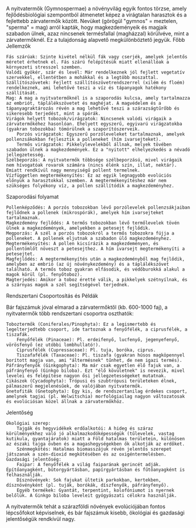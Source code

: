 
A nyitvatermők (Gymnospermae) a növényvilág egyik fontos törzse, amely fejlődésbiológiai szempontból átmenetet képez a virágtalan harasztok és a fejlettebb zárvatermők között. Nevüket (görögül "gymnos" = meztelen, "sperma" = mag) arról kapták, hogy magkezdeményeik és magjaik szabadon ülnek, azaz nincsenek termésfallal (magházzal) körülvéve, mint a zárvatermőknél. Ez a tulajdonság alapvető megkülönböztető jegyük.
Főbb Jellemzők

    Fás szárúak: Szinte kivétel nélkül fák vagy cserjék, amelyek jelentős méretet érhetnek el. Fás szárú felépítésük miatt ellenállóak a környezeti stresszel szemben.
    Valódi gyökér, szár és levél: Már rendelkeznek jól fejlett vegetatív szervekkel, ellentétben a mohákkal és a legtöbb moszattal.
    Szállítószövetek: Fejlett szállítószövetrendszerrel (xilém és floém) rendelkeznek, ami lehetővé teszi a víz és tápanyagok hatékony szállítását.
    Mag: A mag a nyitvatermőknél is a szaporodás kulcsa, amely tartalmazza az embriót, táplálékszövetet és maghéjat. A magvédelem és a tápanyagraktározás révén a mag lehetővé teszi a szárazságtűrőbb és sikeresebb terjedést, mint a spórák.
    Virágok helyett tobozok/virágzatok: Nincsenek valódi virágaik a zárvatermőkéhez hasonlóan. Ehelyett egyszerű, egyivarú virágzatokba (gyakran tobozokba) tömörülnek a szaporítószerveik.
        Porzós virágzatok: Egyszerű porzóleveleket tartalmaznak, amelyek pollenzsákokban fejlesztik a polleneket (hím ivarsejteket).
        Termős virágzatok: Pikkelylevelekből állnak, melyek tövében szabadon ülnek a magkezdemények. Ez a "nyitott" elhelyezkedés a névadó jellegzetesség.
    Szélbeporzás: A nyitvatermők többsége szélbeporzású, mivel virágaik nem hívogatóak rovarok számára (nincs élénk szín, illat, nektár). Emiatt rendkívül nagy mennyiségű pollent termelnek.
    Vízfüggetlen megtermékenyítés: Ez az egyik legnagyobb evolúciós előnyük a harasztokkal szemben. A megtermékenyítéshez már nem szükséges folyékony víz, a pollen szállítódik a magkezdeményhez.

Szaporodási folyamat

    Pollenképződés: A porzós tobozokban lévő porzólevelek pollenzsákjaiban fejlődnek a pollenek (mikrospórák), amelyek hím ivarsejteket tartalmaznak.
    Magkezdemény fejlődés: A termős tobozokban lévő termőlevelek tövén ülnek a magkezdemények, amelyekben a petesejt fejlődik.
    Megporzás: A szél a porzós tobozokról a termős tobozokra fújja a polleneket. A pollenek eljutnak a szabadon ülő magkezdeményhez.
    Megtermékenyítés: A pollen kicsírázik a magkezdeményen, és pollentömlőt növeszt a petesejthez. A hím ivarsejt megtermékenyíti a petesejtet.
    Magfejlődés: A megtermékenyítés után a magkezdeményből mag fejlődik, amelyben az embrió (az új növénykezdemény) és a táplálékszövet található. A termős toboz gyakran elfásodik, és védőburokká alakul a magok körül (pl. fenyőtoboz).
    Magterjedés: Amikor a toboz éretté válik, a pikkelyek szétnyílnak, és a szárnyas magok a szél segítségével terjednek.

Rendszertani Csoportosítás és Példák

Bár fajszámuk jóval elmarad a zárvatermőktől (kb. 600-1000 faj), a nyitvatermők több rendszertani csoportra oszthatók:

    Toboztermők (Coniferales/Pinophyta): Ez a legismertebb és legelterjedtebb csoport, ide tartoznak a fenyőfélék, a ciprusfélék, a tiszafák.
        Fenyőfélék (Pinaceae): Pl. erdeifenyő, lucfenyő, jegenyefenyő, vörösfenyő (ez utóbbi lombhullató!).
        Ciprusfélék (Cupressaceae): Pl. tuja, boróka, ciprus.
        Tiszafafélék (Taxaceae): Pl. tiszafa (gyakran húsos magköpennyel borított magja van, ami "áltermésnek" tűnhet, de nem igazi termés).
    Páfrányfenyők (Ginkgophyta): Ma már csak egyetlen élő fajuk van, a páfrányfenyő (Ginkgo biloba). Ezt "élő kövületnek" is nevezik, mivel levelei és felépítése nagyon ősi jellegzetességeket mutatnak.
    Cikászok (Cycadophyta): Trópusi és szubtrópusi területeken élnek, pálmaszerű megjelenésűek, de valójában nyitvatermők.
    Gnetofiták (Gnetophyta): Egy kis, de rendszertanilag érdekes csoport, amelynek tagjai (pl. Welwitschia) morfológiailag nagyon változatosak és evolúciósan közel állnak a zárvatermőkhöz.

Jelentőség

    Ökológiai szerep:
        Tajgák és hegyvidékek erdőalkotói: A hideg és száraz körülményekhez való jó alkalmazkodóképességük (tűlevelek, vastag kutikula, gyantajáratok) miatt a Föld hatalmas területein, különösen az északi tajga övben és a magashegységekben ők alkotják az erdőket.
        Szénmegkötés: Hatalmas biomasszájuk révén jelentős szerepet játszanak a szén-dioxid megkötésében és az oxigéntermelésben.
    Gazdasági jelentőség:
        Faipar: A fenyőfélék a világ faiparának gerincét adják. Építőanyagként, bútorgyártásban, papírgyártásban és fűtőanyagként is felhasználják.
        Dísznövények: Sok fajukat ültetik parkokban, kertekben, dísznövényként (pl. tuják, borókák, díszfenyők, páfrányfenyő).
        Egyéb termékek: Gyantát, terpentint, kolofóniumot is nyernek belőlük. A Ginkgo biloba leveleit gyógyászati célokra használják.

A nyitvatermők tehát a szárazföldi növények evolúciójában fontos lépcsőfokot képviselnek, és bár fajszámuk kisebb, ökológiai és gazdasági jelentőségük rendkívül nagy.
